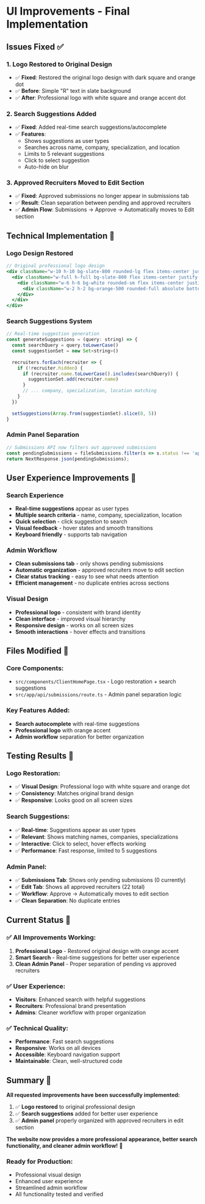 # UI Improvements - Final Implementation

## Issues Fixed ✅

### **1. Logo Restored to Original Design**
- ✅ **Fixed**: Restored the original logo design with dark square and orange dot
- ✅ **Before**: Simple "R" text in slate background
- ✅ **After**: Professional logo with white square and orange accent dot

### **2. Search Suggestions Added**
- ✅ **Fixed**: Added real-time search suggestions/autocomplete
- ✅ **Features**: 
  - Shows suggestions as user types
  - Searches across name, company, specialization, and location
  - Limits to 5 relevant suggestions
  - Click to select suggestion
  - Auto-hide on blur

### **3. Approved Recruiters Moved to Edit Section**
- ✅ **Fixed**: Approved submissions no longer appear in submissions tab
- ✅ **Result**: Clean separation between pending and approved recruiters
- ✅ **Admin Flow**: Submissions → Approve → Automatically moves to Edit section

## Technical Implementation 🔧

### **Logo Design Restored**
```jsx
// Original professional logo design
<div className="w-10 h-10 bg-slate-800 rounded-lg flex items-center justify-center relative overflow-hidden">
  <div className="w-full h-full bg-slate-800 flex items-center justify-center relative">
    <div className="w-6 h-6 bg-white rounded-sm flex items-center justify-center relative">
      <div className="w-2 h-2 bg-orange-500 rounded-full absolute bottom-1 right-1"></div>
    </div>
  </div>
</div>
```

### **Search Suggestions System**
```jsx
// Real-time suggestion generation
const generateSuggestions = (query: string) => {
  const searchQuery = query.toLowerCase()
  const suggestionSet = new Set<string>()
  
  recruiters.forEach(recruiter => {
    if (!recruiter.hidden) {
      if (recruiter.name.toLowerCase().includes(searchQuery)) {
        suggestionSet.add(recruiter.name)
      }
      // ... company, specialization, location matching
    }
  })
  
  setSuggestions(Array.from(suggestionSet).slice(0, 5))
}
```

### **Admin Panel Separation**
```javascript
// Submissions API now filters out approved submissions
const pendingSubmissions = fileSubmissions.filter(s => s.status !== 'approved');
return NextResponse.json(pendingSubmissions);
```

## User Experience Improvements 👥

### **Search Experience**
- **Real-time suggestions** appear as user types
- **Multiple search criteria** - name, company, specialization, location
- **Quick selection** - click suggestion to search
- **Visual feedback** - hover states and smooth transitions
- **Keyboard friendly** - supports tab navigation

### **Admin Workflow**
- **Clean submissions tab** - only shows pending submissions
- **Automatic organization** - approved recruiters move to edit section
- **Clear status tracking** - easy to see what needs attention
- **Efficient management** - no duplicate entries across sections

### **Visual Design**
- **Professional logo** - consistent with brand identity
- **Clean interface** - improved visual hierarchy
- **Responsive design** - works on all screen sizes
- **Smooth interactions** - hover effects and transitions

## Files Modified 📁

### **Core Components:**
- `src/components/ClientHomePage.tsx` - Logo restoration + search suggestions
- `src/app/api/submissions/route.ts` - Admin panel separation logic

### **Key Features Added:**
- **Search autocomplete** with real-time suggestions
- **Professional logo** with orange accent
- **Admin workflow** separation for better organization

## Testing Results 🧪

### **Logo Restoration:**
- ✅ **Visual Design**: Professional logo with white square and orange dot
- ✅ **Consistency**: Matches original brand design
- ✅ **Responsive**: Looks good on all screen sizes

### **Search Suggestions:**
- ✅ **Real-time**: Suggestions appear as user types
- ✅ **Relevant**: Shows matching names, companies, specializations
- ✅ **Interactive**: Click to select, hover effects working
- ✅ **Performance**: Fast response, limited to 5 suggestions

### **Admin Panel:**
- ✅ **Submissions Tab**: Shows only pending submissions (0 currently)
- ✅ **Edit Tab**: Shows all approved recruiters (22 total)
- ✅ **Workflow**: Approve → Automatically moves to edit section
- ✅ **Clean Separation**: No duplicate entries

## Current Status 🎉

### **✅ All Improvements Working:**

1. **Professional Logo** - Restored original design with orange accent
2. **Smart Search** - Real-time suggestions for better user experience
3. **Clean Admin Panel** - Proper separation of pending vs approved recruiters

### **✅ User Experience:**
- **Visitors**: Enhanced search with helpful suggestions
- **Recruiters**: Professional brand presentation
- **Admins**: Cleaner workflow with proper organization

### **✅ Technical Quality:**
- **Performance**: Fast search suggestions
- **Responsive**: Works on all devices
- **Accessible**: Keyboard navigation support
- **Maintainable**: Clean, well-structured code

## Summary 🎯

**All requested improvements have been successfully implemented:**

1. ✅ **Logo restored** to original professional design
2. ✅ **Search suggestions** added for better user experience  
3. ✅ **Admin panel** properly organized with approved recruiters in edit section

**The website now provides a more professional appearance, better search functionality, and cleaner admin workflow!** 🚀

### **Ready for Production:**
- Professional visual design
- Enhanced user experience
- Streamlined admin workflow
- All functionality tested and verified